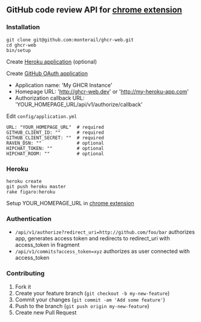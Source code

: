 ## GitHub code review API for [chrome extension](https://github.com/monterail/ghcr)

### Installation
```
git clone git@github.com:monterail/ghcr-web.git
cd ghcr-web
bin/setup
```
Create [Heroku application](https://github.com/monterail/ghcr-web#Heroku) (optional)

Create [GitHub OAuth application](https://github.com/settings/applications/new)

- Application name: 'My GHCR Instance'
- Homepage URL: 'http://ghcr-web.dev' or 'http://my-heroku-app.com'
- Authorization callback URL: 'YOUR_HOMEPAGE_URL/api/v1/authorize/callback'

Edit `config/application.yml`

```
URL: "YOUR_HOMEPAGE_URL"  # required
GITHUB_CLIENT_ID: ""      # required
GITHUB_CLIENT_SECRET: ""  # required
RAVEN_DSN: ""             # optional
HIPCHAT_TOKEN: ""         # optional
HIPCHAT_ROOM: ""          # optional
```

### Heroku

```
heroku create
git push heroku master
rake figaro:heroku
```

Setup YOUR_HOMEPAGE_URL in [chrome extension](https://github.com/monterail/ghcr)

### Authentication

- `/api/v1/authorize?redirect_uri=http://github.com/foo/bar` authorizes app, generates access token and redirects to redirect_uri with access_token in fragment
- `/api/v1/commits?access_token=xyz` authorizes as user connected with access_token

### Contributing

1. Fork it
2. Create your feature branch (`git checkout -b my-new-feature`)
3. Commit your changes (`git commit -am 'Add some feature'`)
4. Push to the branch (`git push origin my-new-feature`)
5. Create new Pull Request

